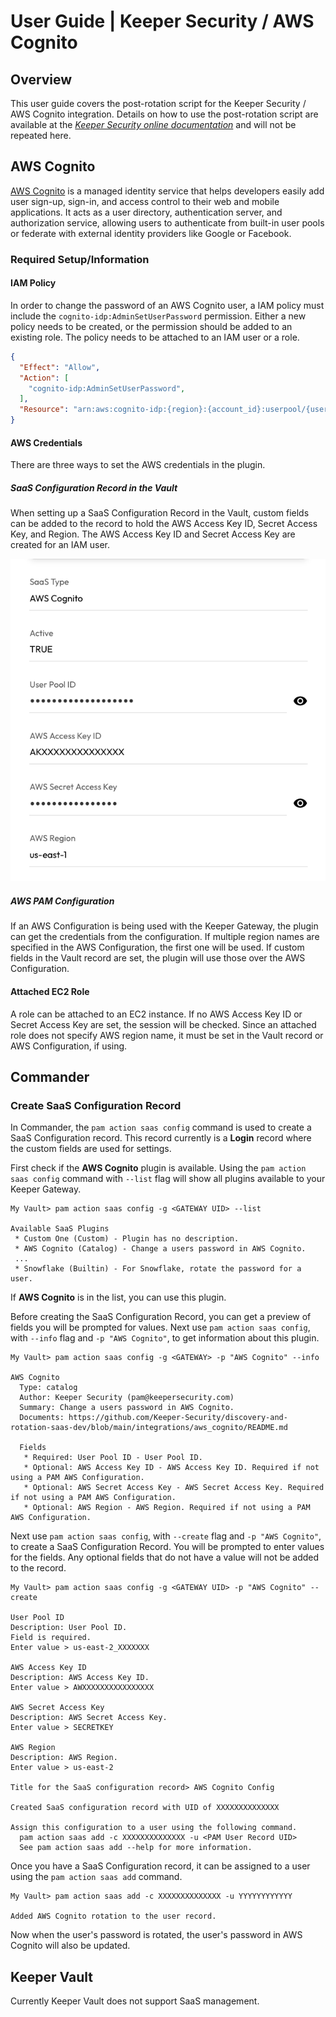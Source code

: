 # User Guide | Keeper Security / AWS Cognito 

## Overview

This user guide covers the post-rotation script for the Keeper Security / AWS Cognito integration. 
Details on how to use the post-rotation script are available at the 
  [_Keeper Security online documentation_](https://github.com/Keeper-Security/discovery-and-rotation-saas-dev) and 
  will not be repeated here.

## AWS Cognito
[AWS Cognito](https://docs.aws.amazon.com/cognito/latest/developerguide/what-is-amazon-cognito.html) is a managed 
  identity service that helps developers easily add user sign-up, sign-in, and access control  to their web and 
  mobile applications. 
It acts as a user directory, authentication server, and authorization service, allowing users to authenticate 
  from built-in user pools or federate with external identity providers like Google or Facebook. 

### Required Setup/Information

#### IAM Policy

In order to change the password of an AWS Cognito user, a IAM policy must include
  the `cognito-idp:AdminSetUserPassword` permission.
Either a new policy needs to be created, or the permission should be added to an existing role.
The policy needs to be attached to an IAM user or a role.

```json
{
  "Effect": "Allow",
  "Action": [
    "cognito-idp:AdminSetUserPassword",
  ],
  "Resource": "arn:aws:cognito-idp:{region}:{account_id}:userpool/{user_pool_id}"
}
```

#### AWS Credentials

There are three ways to set the AWS credentials in the plugin.

##### SaaS Configuration Record in the Vault

When setting up a SaaS Configuration Record in the Vault, custom fields can be added to the record to hold
  the AWS Access Key ID, Secret Access Key, and Region. 
The AWS Access Key ID and Secret Access Key are created for an IAM user.

![record_fields.png](images/record_fields.png)

##### AWS PAM Configuration

If an AWS Configuration is being used with the Keeper Gateway, the plugin can get the credentials from the 
configuration. 
If multiple region names are specified in the AWS Configuration, the first one will be used.
If custom fields in the Vault record are set, the plugin will use those over the AWS Configuration.

#### Attached EC2 Role

A role can be attached to an EC2 instance.
If no AWS Access Key ID or Secret Access Key are set, the session will be checked.
Since an attached role does not specify AWS region name, it must be set in the Vault record or AWS Configuration, 
  if using.


## Commander

### Create SaaS Configuration Record

In Commander, the `pam action saas config` command is used to create a SaaS Configuration record.
This record currently is a **Login** record where the custom fields are used for settings.

First check if the **AWS Cognito** plugin is available.
Using the `pam action saas config` command with `--list` flag will show all plugins available to your Keeper Gateway.

```
My Vault> pam action saas config -g <GATEWAY UID> --list

Available SaaS Plugins
 * Custom One (Custom) - Plugin has no description.
 * AWS Cognito (Catalog) - Change a users password in AWS Cognito.
 ...
 * Snowflake (Builtin) - For Snowflake, rotate the password for a user.
```

If **AWS Cognito** is in the list, you can use this plugin.

Before creating the SaaS Configuration Record, you can get a preview of fields you will be prompted for values.
Next use `pam action saas config`, with `--info` flag and `-p "AWS Cognito"`, to get information about this plugin.
```
My Vault> pam action saas config -g <GATEWAY> -p "AWS Cognito" --info

AWS Cognito
  Type: catalog
  Author: Keeper Security (pam@keepersecurity.com)
  Summary: Change a users password in AWS Cognito.
  Documents: https://github.com/Keeper-Security/discovery-and-rotation-saas-dev/blob/main/integrations/aws_cognito/README.md

  Fields
   * Required: User Pool ID - User Pool ID. 
   * Optional: AWS Access Key ID - AWS Access Key ID. Required if not using a PAM AWS Configuration.
   * Optional: AWS Secret Access Key - AWS Secret Access Key. Required if not using a PAM AWS Configuration.
   * Optional: AWS Region - AWS Region. Required if not using a PAM AWS Configuration.
```

Next use `pam action saas config`, with `--create` flag and `-p "AWS Cognito"`, to create a SaaS Configuration Record.
You will be prompted to enter values for the fields.
Any optional fields that do not have a value will not be added to the record.

```
My Vault> pam action saas config -g <GATEWAY UID> -p "AWS Cognito" --create

User Pool ID
Description: User Pool ID.
Field is required.
Enter value > us-east-2_XXXXXXX

AWS Access Key ID
Description: AWS Access Key ID.
Enter value > AWXXXXXXXXXXXXXXXX

AWS Secret Access Key
Description: AWS Secret Access Key.
Enter value > SECRETKEY

AWS Region
Description: AWS Region.
Enter value > us-east-2

Title for the SaaS configuration record> AWS Cognito Config

Created SaaS configuration record with UID of XXXXXXXXXXXXXX

Assign this configuration to a user using the following command.
  pam action saas add -c XXXXXXXXXXXXXX -u <PAM User Record UID>
  See pam action saas add --help for more information.
```

Once you have a SaaS Configuration record, it can be assigned to a user using the `pam action saas add` command.

```
My Vault> pam action saas add -c XXXXXXXXXXXXXX -u YYYYYYYYYYYY

Added AWS Cognito rotation to the user record.
```

Now when the user's password is rotated, the user's password in AWS Cognito will also be updated.

## Keeper Vault

Currently Keeper Vault does not support SaaS management.


